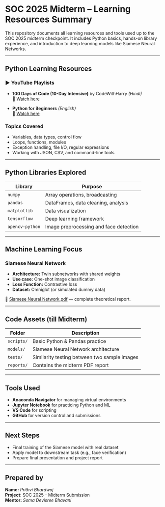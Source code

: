 # SOC 2025 Midterm – Learning Resources Summary

This repository documents all learning resources and tools used up to the SOC 2025 midterm checkpoint. It includes Python basics, hands-on library experience, and introduction to deep learning models like Siamese Neural Networks.

---

##  Python Learning Resources

### ▶ YouTube Playlists
- **100 Days of Code (10-Day Intensive)** by CodeWithHarry *(Hindi)*  
  🔗 [Watch here](https://youtube.com/playlist?list=PLu0W_9lII9agwh1XjRt242xIpHhPT2llg)

- **Python for Beginners** *(English)*  
  🔗 [Watch here](https://youtube.com/playlist?list=PLsyeobzWxl7poL9JTVyndKe62ieoN-MZ3)

### Topics Covered
- Variables, data types, control flow
- Loops, functions, modules
- Exception handling, file I/O, regular expressions
- Working with JSON, CSV, and command-line tools

---

##  Python Libraries Explored

| Library      | Purpose                              |
|--------------|---------------------------------------|
| `numpy`      | Array operations, broadcasting        |
| `pandas`     | DataFrames, data cleaning, analysis   |
| `matplotlib` | Data visualization                    |
| `tensorflow` | Deep learning framework               |
| `opencv-python` | Image preprocessing and face detection |

---

##  Machine Learning Focus

### Siamese Neural Network
- **Architecture:** Twin subnetworks with shared weights
- **Use case:** One-shot image classification
- **Loss Function:** Contrastive loss
- **Dataset:** Omniglot (or simulated dummy data)

📄 [Siamese Neural Network.pdf](reports/Siamese%20Neural%20Network.pdf) — complete theoretical report.

---

##  Code Assets (till Midterm)

| Folder         | Description                                      |
|----------------|--------------------------------------------------|
| `scripts/`     | Basic Python & Pandas practice                   |
| `models/`      | Siamese Neural Network architecture              |
| `tests/`       | Similarity testing between two sample images     |
| `reports/`     | Contains the midterm PDF report                  |

---

##  Tools Used

- **Anaconda Navigator** for managing virtual environments  
- **Jupyter Notebook** for practicing Python and ML  
- **VS Code** for scripting  
- **GitHub** for version control and submissions

---

##  Next Steps

- Final training of the Siamese model with real dataset  
- Apply model to downstream task (e.g., face verification)  
- Prepare final presentation and project report

---

##  Prepared by

**Name:** *Prithvi Bhardwaj*  
**Project:** SOC 2025 – Midterm Submission  
**Mentor:** *Soma Devisree Bhavani*  
